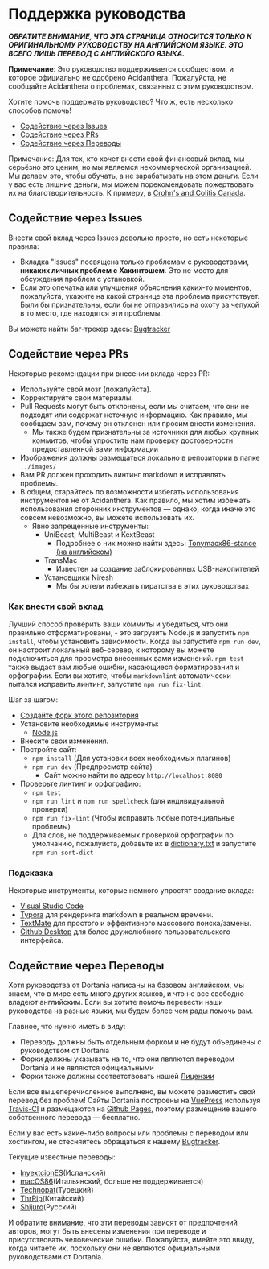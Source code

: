 # Поддержка руководства

***ОБРАТИТЕ ВНИМАНИЕ, ЧТО ЭТА СТРАНИЦА ОТНОСИТСЯ ТОЛЬКО К ОРИГИНАЛЬНОМУ РУКОВОДСТВУ НА АНГЛИЙСКОМ ЯЗЫКЕ. ЭТО ВСЕГО ЛИШЬ ПЕРЕВОД С АНГЛИЙСКОГО ЯЗЫКА.***

**Примечание**: Это руководство поддерживается сообществом, и которое официально не одобрено Acidanthera. Пожалуйста, не сообщайте Acidanthera о проблемах, связанных с этим руководством.

Хотите помочь поддержать руководство? Что ж, есть несколько способов помочь!

* [Содействие через Issues](#содеиствие-через-issues)
* [Содействие через PRs](#содеиствие-через-prs)
* [Содействие через Переводы](#содеиствие-через-переводы)

Примечание: Для тех, кто хочет внести свой финансовый вклад, мы серьёзно это ценим, но мы являемся некоммерческой организацией. Мы делаем это, чтобы обучать, а не зарабатывать на этом деньги. Если у вас есть лишние деньги, мы можем порекомендовать пожертвовать их на благотворительность. К примеру, в [Crohn's and Colitis Canada](https://crohnsandcolitis.donorportal.ca/Donation/DonationDetails.aspx?L=en-CA&G=159&F=1097&T=GENER).

## Содействие через Issues

 Внести свой вклад через Issues довольно просто, но есть некоторые правила:

* Вкладка "Issues" посвящена только проблемам с руководствами, **никаких личных проблем с Хакинтошем**. Это не место для обсуждения проблем с установкой.
* Если это опечатка или улучшения объяснения каких-то моментов, пожалуйста, укажите на какой странице эта проблема присутствует. Были бы признательны, если бы не отправились на охоту за чепухой в то место, где находятся эти проблемы.

Вы можете найти баг-трекер здесь: [Bugtracker](https://github.com/dortania/bugtracker)

## Содействие через PRs

Некоторые рекомендации при внесении вклада через PR:

* Используйте свой мозг (пожалуйста).
* Корректируйте свои материалы.
* Pull Requests могут быть отклонены, если мы считаем, что они не подходят или содержат неточную информацию. Как правило, мы сообщаем вам, почему он отклонен или просим внести изменения.
  * Мы также будем признательны за источники для любых крупных коммитов, чтобы упростить нам проверку достоверности предоставленной вами информации
* Изображения должны размещаться локально в репозитории в папке `../images/`
* Вам PR должен проходить линтинг markdown и исправлять проблемы.
* В общем, старайтесь по возможности избегать использования инструментов не от Acidanthera. Как правило, мы хотим избежать использования сторонних инструментов — однако, когда иначе это совсем невозможно, вы можете использовать их.
  * Явно запрещенные инструменты:
    * UniBeast, MultiBeast и KextBeast
      * Подробнее о них можно найти здесь: [Tonymacx86-stance (на английском)](https://github.com/khronokernel/Tonymcx86-stance)
    * TransMac
      * Известен за создание заблокированных USB-накопителей
    * Установщики Niresh
      * Мы бы хотели избежать пиратства в этих руководствах

### Как внести свой вклад

Лучший способ проверить ваши коммиты и убедиться, что они правильно отформатированы, - это загрузить Node.js и запустить `npm install`, чтобы установить зависимости. Когда вы запустите `npm run dev`, он настроит локальный веб-сервер, к которому вы можете подключиться для просмотра внесенных вами изменений. `npm test` также выдаст вам любые ошибки, касающиеся форматирования и орфографии. Если вы хотите, чтобы `markdownlint` автоматически пытался исправить линтинг, запустите `npm run fix-lint`.

Шаг за шагом:

* [Создайте форк этого репозитория](https://github.com/dortania/OpenCore-Install-Guide/fork/)
* Установите необходимые инструменты:
  * [Node.js](https://nodejs.org/)
* Внесите свои изменения.
* Постройте сайт:
  * `npm install` (Для установки всех необходимых плагинов)
  * `npm run dev` (Предпросмотр сайта)
    * Сайт можно найти по адресу `http://localhost:8080`
* Проверьте линтинг и орфографию:
  * `npm test`
  * `npm run lint` и `npm run spellcheck` (для индивидуальной проверки)
  * `npm run fix-lint` (Чтобы исправить любые потенциальные проблемы)
  * Для слов, не поддерживаемых проверкой орфографии по умолчанию, пожалуйста, добавьте их в [dictionary.txt](./dictionary/dictionary.txt) и запустите `npm run sort-dict`

### Подсказка

Некоторые инструменты, которые немного упростят создание вклада:

* [Visual Studio Code](https://code.visualstudio.com)
* [Typora](https://typora.io) для рендеринга markdown в реальном времени.
* [TextMate](https://macromates.com) для простого и эффективного массового поиска/замены.
* [Github Desktop](https://desktop.github.com) для более дружелюбного пользовательского интерфейса.

## Содействие через Переводы

Хотя руководства от Dortania написаны на базовом английском, мы знаем, что в мире есть много других языков, и что не все свободно владеют английским. Если вы хотите помочь перевести наши руководства на разные языки, мы будем более чем рады помочь вам.

Главное, что нужно иметь в виду:

* Переводы должны быть отдельным форком и не будут объединены с руководством от Dortania
* Форки должны указывать на то, что они являются переводом Dortania и не являются официальными
* Форки также должны соответствовать нашей [Лицензии](https://github.com/dortania/OpenCore-Install-Guide/blob/master/LICENSE.md)

Если все вышеперечисленное выполнено, вы можете разместить свой перевод без проблем! Сайты Dortania построены на [VuePress](https://vuepress.vuejs.org) используя [Travis-CI](https://travis-ci.org) и размещаются на [Github Pages](https://pages.github.com), поэтому размещение вашего собственного перевода — бесплатно.

Если у вас есть какие-либо вопросы или проблемы с переводом или хостингом, не стесняйтесь обращаться к нашему [Bugtracker](https://github.com/dortania/bugtracker).

Текущие известные переводы:

* [InyextcionES](https://github.com/InyextcionES/OpenCore-Install-Guide)(Испанский)
* [macOS86](https://macos86.gitbook.io/guida-opencore/)(Итальянский, больше не поддерживается)
* [Technopat](https://www.technopat.net/sosyal/konu/opencore-ile-macos-kurulum-rehberi.963661/)(Турецкий)
* [ThrRip](https://github.com/ThrRip/OpenCore-Install-Guide)(Китайский)
* [Shijuro](https://github.com/shijuro/OpenCore-Install-Guide)(Русский)

И обратите внимание, что эти переводы зависят от предпочтений авторов, могут быть внесены изменения при переводе и присутствовать человеческие ошибки. Пожалуйста, имейте это ввиду, когда читаете их, поскольку они не являются официальными руководствами от Dortania.

